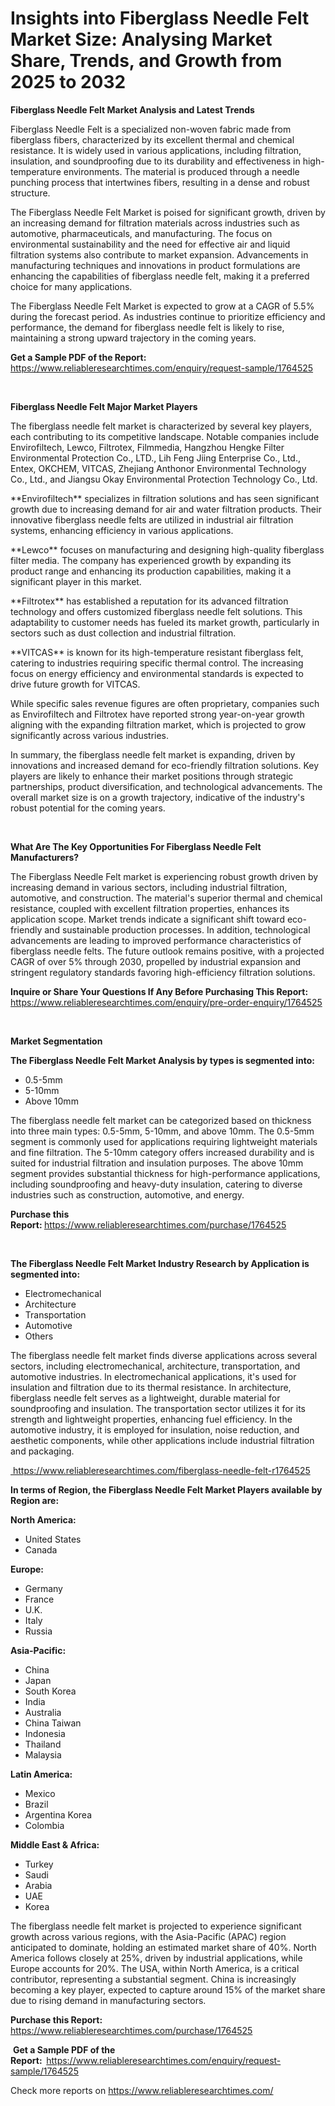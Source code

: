 <p><h1>Insights into Fiberglass Needle Felt Market Size: Analysing Market Share, Trends, and Growth from 2025 to 2032</h1></p><p><strong>Fiberglass Needle Felt Market Analysis and Latest Trends</strong></p>
<p><p>Fiberglass Needle Felt is a specialized non-woven fabric made from fiberglass fibers, characterized by its excellent thermal and chemical resistance. It is widely used in various applications, including filtration, insulation, and soundproofing due to its durability and effectiveness in high-temperature environments. The material is produced through a needle punching process that intertwines fibers, resulting in a dense and robust structure.</p><p>The Fiberglass Needle Felt Market is poised for significant growth, driven by an increasing demand for filtration materials across industries such as automotive, pharmaceuticals, and manufacturing. The focus on environmental sustainability and the need for effective air and liquid filtration systems also contribute to market expansion. Advancements in manufacturing techniques and innovations in product formulations are enhancing the capabilities of fiberglass needle felt, making it a preferred choice for many applications.</p><p>The Fiberglass Needle Felt Market is expected to grow at a CAGR of 5.5% during the forecast period. As industries continue to prioritize efficiency and performance, the demand for fiberglass needle felt is likely to rise, maintaining a strong upward trajectory in the coming years.</p></p>
<p><strong>Get a Sample PDF of the Report:&nbsp;</strong> <a href="https://www.reliableresearchtimes.com/enquiry/request-sample/1764525?utm_campaign=2233&utm_medium=2&utm_source=Github&utm_content=ia&utm_term=03042025&utm_id=fiberglass-needle-felt">https://www.reliableresearchtimes.com/enquiry/request-sample/1764525</a></p>
<p>&nbsp;</p>
<p><strong>Fiberglass Needle Felt Major Market Players</strong></p>
<p><p>The fiberglass needle felt market is characterized by several key players, each contributing to its competitive landscape. Notable companies include Envirofiltech, Lewco, Filtrotex, Filmmedia, Hangzhou Hengke Filter Environmental Protection Co., LTD., Lih Feng Jiing Enterprise Co., Ltd., Entex, OKCHEM, VITCAS, Zhejiang Anthonor Environmental Technology Co., Ltd., and Jiangsu Okay Environmental Protection Technology Co., Ltd.</p><p>**Envirofiltech** specializes in filtration solutions and has seen significant growth due to increasing demand for air and water filtration products. Their innovative fiberglass needle felts are utilized in industrial air filtration systems, enhancing efficiency in various applications.</p><p>**Lewco** focuses on manufacturing and designing high-quality fiberglass filter media. The company has experienced growth by expanding its product range and enhancing its production capabilities, making it a significant player in this market.</p><p>**Filtrotex** has established a reputation for its advanced filtration technology and offers customized fiberglass needle felt solutions. This adaptability to customer needs has fueled its market growth, particularly in sectors such as dust collection and industrial filtration.</p><p>**VITCAS** is known for its high-temperature resistant fiberglass felt, catering to industries requiring specific thermal control. The increasing focus on energy efficiency and environmental standards is expected to drive future growth for VITCAS.</p><p>While specific sales revenue figures are often proprietary, companies such as Envirofiltech and Filtrotex have reported strong year-on-year growth aligning with the expanding filtration market, which is projected to grow significantly across various industries.</p><p>In summary, the fiberglass needle felt market is expanding, driven by innovations and increased demand for eco-friendly filtration solutions. Key players are likely to enhance their market positions through strategic partnerships, product diversification, and technological advancements. The overall market size is on a growth trajectory, indicative of the industry's robust potential for the coming years.</p></p>
<p>&nbsp;</p>
<p><strong>What Are The Key Opportunities For Fiberglass Needle Felt Manufacturers?</strong></p>
<p><p>The Fiberglass Needle Felt market is experiencing robust growth driven by increasing demand in various sectors, including industrial filtration, automotive, and construction. The material's superior thermal and chemical resistance, coupled with excellent filtration properties, enhances its application scope. Market trends indicate a significant shift toward eco-friendly and sustainable production processes. In addition, technological advancements are leading to improved performance characteristics of fiberglass needle felts. The future outlook remains positive, with a projected CAGR of over 5% through 2030, propelled by industrial expansion and stringent regulatory standards favoring high-efficiency filtration solutions.</p></p>
<p><strong>Inquire or Share Your Questions If Any Before Purchasing This Report:</strong> <a href="https://www.reliableresearchtimes.com/enquiry/pre-order-enquiry/1764525?utm_campaign=2233&utm_medium=2&utm_source=Github&utm_content=ia&utm_term=03042025&utm_id=fiberglass-needle-felt">https://www.reliableresearchtimes.com/enquiry/pre-order-enquiry/1764525</a></p>
<p>&nbsp;</p>
<p><strong>Market Segmentation</strong></p>
<p><strong>The Fiberglass Needle Felt Market Analysis by types is segmented into:</strong></p>
<p><ul><li>0.5-5mm</li><li>5-10mm</li><li>Above 10mm</li></ul></p>
<p><p>The fiberglass needle felt market can be categorized based on thickness into three main types: 0.5-5mm, 5-10mm, and above 10mm. The 0.5-5mm segment is commonly used for applications requiring lightweight materials and fine filtration. The 5-10mm category offers increased durability and is suited for industrial filtration and insulation purposes. The above 10mm segment provides substantial thickness for high-performance applications, including soundproofing and heavy-duty insulation, catering to diverse industries such as construction, automotive, and energy.</p></p>
<p><strong>Purchase this Report:&nbsp;</strong><a href="https://www.reliableresearchtimes.com/purchase/1764525?utm_campaign=2233&utm_medium=2&utm_source=Github&utm_content=ia&utm_term=03042025&utm_id=fiberglass-needle-felt">https://www.reliableresearchtimes.com/purchase/1764525</a></p>
<p>&nbsp;</p>
<p><strong>The Fiberglass Needle Felt Market Industry Research by Application is segmented into:</strong></p>
<p><ul><li>Electromechanical</li><li>Architecture</li><li>Transportation</li><li>Automotive</li><li>Others</li></ul></p>
<p><p>The fiberglass needle felt market finds diverse applications across several sectors, including electromechanical, architecture, transportation, and automotive industries. In electromechanical applications, it's used for insulation and filtration due to its thermal resistance. In architecture, fiberglass needle felt serves as a lightweight, durable material for soundproofing and insulation. The transportation sector utilizes it for its strength and lightweight properties, enhancing fuel efficiency. In the automotive industry, it is employed for insulation, noise reduction, and aesthetic components, while other applications include industrial filtration and packaging.</p></p>
<p><a href="https://www.reliableresearchtimes.com/fiberglass-needle-felt-r1764525?utm_campaign=2233&utm_medium=2&utm_source=Github&utm_content=ia&utm_term=03042025&utm_id=fiberglass-needle-felt">&nbsp;https://www.reliableresearchtimes.com/fiberglass-needle-felt-r1764525</a></p>
<p><strong>In terms of Region, the Fiberglass Needle Felt Market Players available by Region are:</strong></p>
<p>
    <p> <strong> North America: </strong>
        <ul>
            <li>United States</li>
            <li>Canada</li>
        </ul>
        </p> 
    <p> <strong> Europe: </strong>
        <ul>
            <li>Germany</li>
            <li>France</li>
            <li>U.K.</li>
            <li>Italy</li>
            <li>Russia</li>
        </ul>
        </p> 
    <p> <strong> Asia-Pacific: </strong>
        <ul>
            <li>China</li>
            <li>Japan</li>
            <li>South Korea</li>
            <li>India</li>
            <li>Australia</li>
            <li>China Taiwan</li>
            <li>Indonesia</li>
            <li>Thailand</li>
            <li>Malaysia</li>
        </ul>
        </p> 
    <p> <strong> Latin America: </strong>
        <ul>
            <li>Mexico</li>
            <li>Brazil</li>
            <li>Argentina Korea</li>
            <li>Colombia</li>
        </ul>
        </p> 
    <p> <strong> Middle East & Africa: </strong>
        <ul>
            <li>Turkey</li>
            <li>Saudi</li>
            <li>Arabia</li>
            <li>UAE</li>
            <li>Korea</li>
        </ul>
    </p>
    </p>
<p><p>The fiberglass needle felt market is projected to experience significant growth across various regions, with the Asia-Pacific (APAC) region anticipated to dominate, holding an estimated market share of 40%. North America follows closely at 25%, driven by industrial applications, while Europe accounts for 20%. The USA, within North America, is a critical contributor, representing a substantial segment. China is increasingly becoming a key player, expected to capture around 15% of the market share due to rising demand in manufacturing sectors.</p></p>
<p><strong>Purchase this Report: </strong><a href="https://www.reliableresearchtimes.com/purchase/1764525?utm_campaign=2233&utm_medium=2&utm_source=Github&utm_content=ia&utm_term=03042025&utm_id=fiberglass-needle-felt">https://www.reliableresearchtimes.com/purchase/1764525</a></p>
<p>&nbsp;<strong>Get a Sample PDF of the Report:&nbsp;&nbsp;</strong><a href="https://www.reliableresearchtimes.com/enquiry/request-sample/1764525?utm_campaign=2233&utm_medium=2&utm_source=Github&utm_content=ia&utm_term=03042025&utm_id=fiberglass-needle-felt">https://www.reliableresearchtimes.com/enquiry/request-sample/1764525</a></p>
<p><strong></strong></p>
<p>Check more reports on <a href="https://www.reliableresearchtimes.com/?utm_campaign=2233&utm_medium=2&utm_source=Github&utm_content=ia&utm_term=03042025&utm_id=fiberglass-needle-felt">https://www.reliableresearchtimes.com/</a></p>